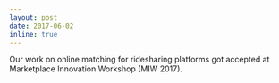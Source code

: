 ```yaml
---
layout: post
date: 2017-06-02
inline: true
---
```


Our work on online matching for ridesharing platforms got accepted at Marketplace Innovation Workshop (MIW 2017).
